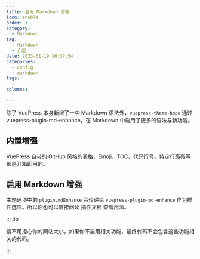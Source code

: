 ```yaml
---
title: 启用 Markdown 增强
icon: enable
order: 1
category: 
  - Markdown
tag: 
  - Markdown
  - 介绍
date: 2023-01-19 16:37:54
categories: 
  - config
  - markdown
tags: 
  - 
columns: 
  - 
---
```


除了 VuePress 本身新增了一些 Markdown 语法外，`vuepress-theme-hope` 通过 <ProjectLink name="md-enhance" path="/zh/">vuepress-plugin-md-enhance</ProjectLink>，在 Markdown 中启用了更多的语法与新功能。

<!-- more -->

## 内置增强

VuePress 自带的 GitHub 风格的表格，Emoji、TOC、代码行号、特定行高亮等都是开箱即用的。

<!-- 详细语法详见 [内置 Markdown 扩展](../../cookbook/vuepress/markdown.md)。 -->

## 启用 Markdown 增强

主题选项中的 `plugin.mdEnhance` 会传递给 `vuepress-plugin-md-enhance` 作为插件选项。所以你也可以直接阅读 <ProjectLink name="md-enhance" path="/zh/">插件文档</ProjectLink> 查看用法。

::: tip

请不用担心你的网站大小，如果你不启用相关功能，最终代码不会包含这些功能相关的代码。

:::
